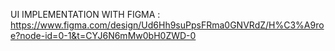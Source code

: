 UI IMPLEMENTATION WITH FIGMA : https://www.figma.com/design/Ud6Hh9suPpsFRma0GNVRdZ/H%C3%A9roe?node-id=0-1&t=CYJ6N6mMw0bH0ZWD-0
